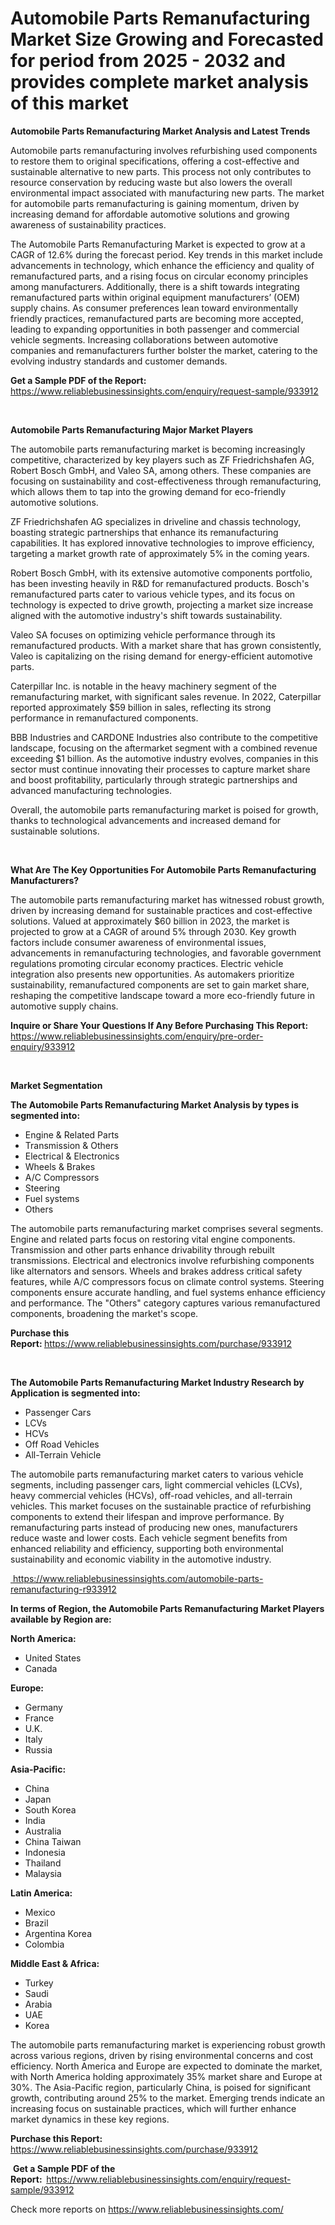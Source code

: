 <p><h1>Automobile Parts Remanufacturing Market Size Growing and Forecasted for period from 2025 - 2032 and provides complete market analysis of this market</h1></p><p><strong>Automobile Parts Remanufacturing Market Analysis and Latest Trends</strong></p>
<p><p>Automobile parts remanufacturing involves refurbishing used components to restore them to original specifications, offering a cost-effective and sustainable alternative to new parts. This process not only contributes to resource conservation by reducing waste but also lowers the overall environmental impact associated with manufacturing new parts. The market for automobile parts remanufacturing is gaining momentum, driven by increasing demand for affordable automotive solutions and growing awareness of sustainability practices.</p><p>The Automobile Parts Remanufacturing Market is expected to grow at a CAGR of 12.6% during the forecast period. Key trends in this market include advancements in technology, which enhance the efficiency and quality of remanufactured parts, and a rising focus on circular economy principles among manufacturers. Additionally, there is a shift towards integrating remanufactured parts within original equipment manufacturers’ (OEM) supply chains. As consumer preferences lean toward environmentally friendly practices, remanufactured parts are becoming more accepted, leading to expanding opportunities in both passenger and commercial vehicle segments. Increasing collaborations between automotive companies and remanufacturers further bolster the market, catering to the evolving industry standards and customer demands.</p></p>
<p><strong>Get a Sample PDF of the Report:&nbsp;</strong> <a href="https://www.reliablebusinessinsights.com/enquiry/request-sample/933912?utm_campaign=1720&utm_medium=2&utm_source=Github&utm_content=ia&utm_term=07032025&utm_id=automobile-parts-remanufacturing">https://www.reliablebusinessinsights.com/enquiry/request-sample/933912</a></p>
<p>&nbsp;</p>
<p><strong>Automobile Parts Remanufacturing Major Market Players</strong></p>
<p><p>The automobile parts remanufacturing market is becoming increasingly competitive, characterized by key players such as ZF Friedrichshafen AG, Robert Bosch GmbH, and Valeo SA, among others. These companies are focusing on sustainability and cost-effectiveness through remanufacturing, which allows them to tap into the growing demand for eco-friendly automotive solutions.</p><p>ZF Friedrichshafen AG specializes in driveline and chassis technology, boasting strategic partnerships that enhance its remanufacturing capabilities. It has explored innovative technologies to improve efficiency, targeting a market growth rate of approximately 5% in the coming years.</p><p>Robert Bosch GmbH, with its extensive automotive components portfolio, has been investing heavily in R&D for remanufactured products. Bosch's remanufactured parts cater to various vehicle types, and its focus on technology is expected to drive growth, projecting a market size increase aligned with the automotive industry's shift towards sustainability.</p><p>Valeo SA focuses on optimizing vehicle performance through its remanufactured products. With a market share that has grown consistently, Valeo is capitalizing on the rising demand for energy-efficient automotive parts.</p><p>Caterpillar Inc. is notable in the heavy machinery segment of the remanufacturing market, with significant sales revenue. In 2022, Caterpillar reported approximately $59 billion in sales, reflecting its strong performance in remanufactured components.</p><p>BBB Industries and CARDONE Industries also contribute to the competitive landscape, focusing on the aftermarket segment with a combined revenue exceeding $1 billion. As the automotive industry evolves, companies in this sector must continue innovating their processes to capture market share and boost profitability, particularly through strategic partnerships and advanced manufacturing technologies. </p><p>Overall, the automobile parts remanufacturing market is poised for growth, thanks to technological advancements and increased demand for sustainable solutions.</p></p>
<p>&nbsp;</p>
<p><strong>What Are The Key Opportunities For Automobile Parts Remanufacturing Manufacturers?</strong></p>
<p><p>The automobile parts remanufacturing market has witnessed robust growth, driven by increasing demand for sustainable practices and cost-effective solutions. Valued at approximately $60 billion in 2023, the market is projected to grow at a CAGR of around 5% through 2030. Key growth factors include consumer awareness of environmental issues, advancements in remanufacturing technologies, and favorable government regulations promoting circular economy practices. Electric vehicle integration also presents new opportunities. As automakers prioritize sustainability, remanufactured components are set to gain market share, reshaping the competitive landscape toward a more eco-friendly future in automotive supply chains.</p></p>
<p><strong>Inquire or Share Your Questions If Any Before Purchasing This Report:</strong> <a href="https://www.reliablebusinessinsights.com/enquiry/pre-order-enquiry/933912?utm_campaign=1720&utm_medium=2&utm_source=Github&utm_content=ia&utm_term=07032025&utm_id=automobile-parts-remanufacturing">https://www.reliablebusinessinsights.com/enquiry/pre-order-enquiry/933912</a></p>
<p>&nbsp;</p>
<p><strong>Market Segmentation</strong></p>
<p><strong>The Automobile Parts Remanufacturing Market Analysis by types is segmented into:</strong></p>
<p><ul><li>Engine & Related Parts</li><li>Transmission & Others</li><li>Electrical & Electronics</li><li>Wheels & Brakes</li><li>A/C Compressors</li><li>Steering</li><li>Fuel systems</li><li>Others</li></ul></p>
<p><p>The automobile parts remanufacturing market comprises several segments. Engine and related parts focus on restoring vital engine components. Transmission and other parts enhance drivability through rebuilt transmissions. Electrical and electronics involve refurbishing components like alternators and sensors. Wheels and brakes address critical safety features, while A/C compressors focus on climate control systems. Steering components ensure accurate handling, and fuel systems enhance efficiency and performance. The "Others" category captures various remanufactured components, broadening the market's scope.</p></p>
<p><strong>Purchase this Report:&nbsp;</strong><a href="https://www.reliablebusinessinsights.com/purchase/933912?utm_campaign=1720&utm_medium=2&utm_source=Github&utm_content=ia&utm_term=07032025&utm_id=automobile-parts-remanufacturing">https://www.reliablebusinessinsights.com/purchase/933912</a></p>
<p>&nbsp;</p>
<p><strong>The Automobile Parts Remanufacturing Market Industry Research by Application is segmented into:</strong></p>
<p><ul><li>Passenger Cars</li><li>LCVs</li><li>HCVs</li><li>Off Road Vehicles</li><li>All-Terrain Vehicle</li></ul></p>
<p><p>The automobile parts remanufacturing market caters to various vehicle segments, including passenger cars, light commercial vehicles (LCVs), heavy commercial vehicles (HCVs), off-road vehicles, and all-terrain vehicles. This market focuses on the sustainable practice of refurbishing components to extend their lifespan and improve performance. By remanufacturing parts instead of producing new ones, manufacturers reduce waste and lower costs. Each vehicle segment benefits from enhanced reliability and efficiency, supporting both environmental sustainability and economic viability in the automotive industry.</p></p>
<p><a href="https://www.reliablebusinessinsights.com/automobile-parts-remanufacturing-r933912?utm_campaign=1720&utm_medium=2&utm_source=Github&utm_content=ia&utm_term=07032025&utm_id=automobile-parts-remanufacturing">&nbsp;https://www.reliablebusinessinsights.com/automobile-parts-remanufacturing-r933912</a></p>
<p><strong>In terms of Region, the Automobile Parts Remanufacturing Market Players available by Region are:</strong></p>
<p>
    <p> <strong> North America: </strong>
        <ul>
            <li>United States</li>
            <li>Canada</li>
        </ul>
        </p> 
    <p> <strong> Europe: </strong>
        <ul>
            <li>Germany</li>
            <li>France</li>
            <li>U.K.</li>
            <li>Italy</li>
            <li>Russia</li>
        </ul>
        </p> 
    <p> <strong> Asia-Pacific: </strong>
        <ul>
            <li>China</li>
            <li>Japan</li>
            <li>South Korea</li>
            <li>India</li>
            <li>Australia</li>
            <li>China Taiwan</li>
            <li>Indonesia</li>
            <li>Thailand</li>
            <li>Malaysia</li>
        </ul>
        </p> 
    <p> <strong> Latin America: </strong>
        <ul>
            <li>Mexico</li>
            <li>Brazil</li>
            <li>Argentina Korea</li>
            <li>Colombia</li>
        </ul>
        </p> 
    <p> <strong> Middle East & Africa: </strong>
        <ul>
            <li>Turkey</li>
            <li>Saudi</li>
            <li>Arabia</li>
            <li>UAE</li>
            <li>Korea</li>
        </ul>
    </p>
    </p>
<p><p>The automobile parts remanufacturing market is experiencing robust growth across various regions, driven by rising environmental concerns and cost efficiency. North America and Europe are expected to dominate the market, with North America holding approximately 35% market share and Europe at 30%. The Asia-Pacific region, particularly China, is poised for significant growth, contributing around 25% to the market. Emerging trends indicate an increasing focus on sustainable practices, which will further enhance market dynamics in these key regions.</p></p>
<p><strong>Purchase this Report: </strong><a href="https://www.reliablebusinessinsights.com/purchase/933912?utm_campaign=1720&utm_medium=2&utm_source=Github&utm_content=ia&utm_term=07032025&utm_id=automobile-parts-remanufacturing">https://www.reliablebusinessinsights.com/purchase/933912</a></p>
<p>&nbsp;<strong>Get a Sample PDF of the Report:&nbsp;&nbsp;</strong><a href="https://www.reliablebusinessinsights.com/enquiry/request-sample/933912?utm_campaign=1720&utm_medium=2&utm_source=Github&utm_content=ia&utm_term=07032025&utm_id=automobile-parts-remanufacturing">https://www.reliablebusinessinsights.com/enquiry/request-sample/933912</a></p>
<p><strong></strong></p>
<p>Check more reports on <a href="https://www.reliablebusinessinsights.com/?utm_campaign=1720&utm_medium=2&utm_source=Github&utm_content=ia&utm_term=07032025&utm_id=automobile-parts-remanufacturing">https://www.reliablebusinessinsights.com/</a></p>